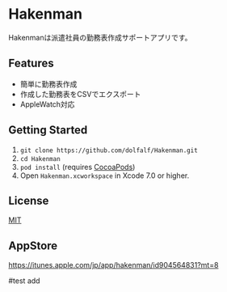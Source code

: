 # Hakenman

Hakenmanは派遣社員の勤務表作成サポートアプリです。

## Features

* 簡単に勤務表作成
* 作成した勤務表をCSVでエクスポート
* AppleWatch対応

## Getting Started

1. `git clone https://github.com/dolfalf/Hakenman.git`
2. `cd Hakenman`
3. `pod install` (requires [CocoaPods](https://cocoapods.org))
4. Open `Hakenman.xcworkspace` in Xcode 7.0 or higher.

## License

[MIT](LICENSE)

## AppStore

https://itunes.apple.com/jp/app/hakenman/id904564831?mt=8

#test add
